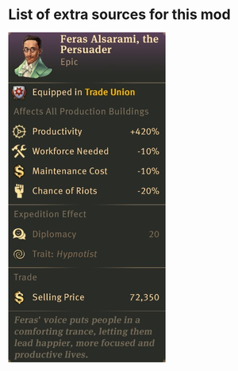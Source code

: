 # List of extra sources for this mod

![feras-420.jpg](https://raw.githubusercontent.com/anno-mods/modding-guide/main/guides/Get%20started%20with%20modding%20in%20Anno%201800/Tutorial%201%20-%20My%20first%20mod/_sources/192450-feras-420.jpg)
